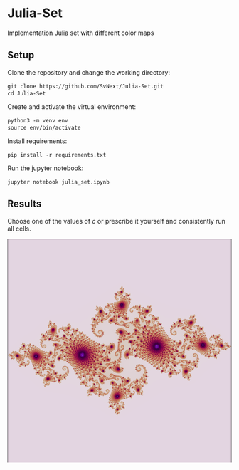 # Julia-Set
Implementation  Julia set with different color maps

## Setup

Clone the repository and change the working directory:

    git clone https://github.com/SvNext/Julia-Set.git
    cd Julia-Set
Create and activate the virtual environment:

    python3 -m venv env
    source env/bin/activate
Install requirements:

    pip install -r requirements.txt

Run the jupyter notebook:

    jupyter notebook julia_set.ipynb
    
    
## Results

Сhoose one of the values of _c_ or prescribe it yourself and consistently run all cells.

![Intro image](./images/example1.png)
